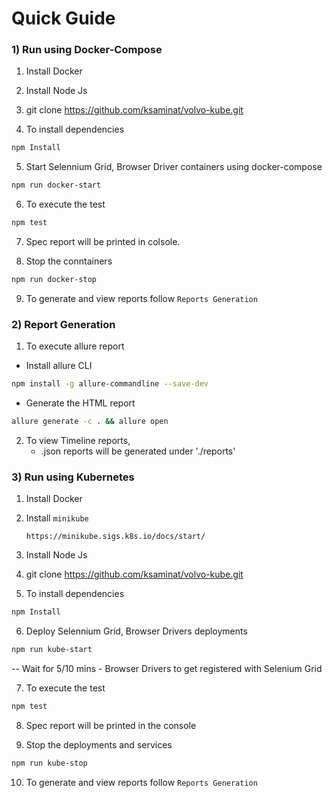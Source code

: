 # Quick Guide

### 1) Run using Docker-Compose

1. Install Docker

2. Install Node Js

3. git clone https://github.com/ksaminat/volvo-kube.git

4. To install dependencies
```sh
npm Install
```

5. Start Selennium Grid, Browser Driver containers using docker-compose
```sh
npm run docker-start
```

6. To execute the test
```sh
npm test
```

7. Spec report will be printed in colsole.

8. Stop the conntainers
```sh
npm run docker-stop
```

9. To generate and view reports follow `Reports Generation`


### 2) Report Generation

1. To execute allure report
- Install allure CLI
```sh
npm install -g allure-commandline --save-dev
```
- Generate the HTML report
```sh
allure generate -c . && allure open
```

2. To view Timeline reports,
    - .json reports will be generated under './reports'


### 3) Run using Kubernetes

1.  Install Docker

2.  Install `minikube`

    `https://minikube.sigs.k8s.io/docs/start/`

3.  Install Node Js
    
4.  git clone https://github.com/ksaminat/volvo-kube.git

5.  To install dependencies
```sh
npm Install
```

6. Deploy Selennium Grid, Browser Drivers deployments
```sh
npm run kube-start
```
 -- Wait for 5/10 mins - Browser Drivers to get registered with Selenium Grid

7. To execute the test
```sh
npm test
```

8. Spec report will be printed in the console

9. Stop the deployments and services
```sh 
npm run kube-stop
```

10. To generate and view reports follow `Reports Generation`
